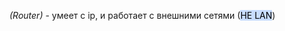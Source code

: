 *(Router)* - умеет с ip, и работает с внешними сетями (<mark style="background: #ADCCFFA6;">НЕ LAN</mark>)